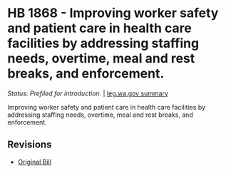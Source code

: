 # HB 1868 - Improving worker safety and patient care in health care facilities by addressing staffing needs, overtime, meal and rest breaks, and enforcement.
*Status: Prefiled for introduction.* | [leg.wa.gov summary](https://app.leg.wa.gov/billsummary?BillNumber=1868&Year=2021)

Improving worker safety and patient care in health care facilities by addressing staffing needs, overtime, meal and rest breaks, and enforcement.

## Revisions
* [Original Bill](1/)